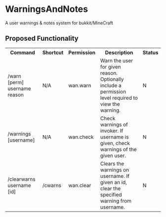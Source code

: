 WarningsAndNotes
================

A user warnings &amp; notes system for bukkit/MineCraft

<h2>Proposed Functionality</h2>
<table>
	<tr>
		<th>Command</th><th>Shortcut</th><th>Permission</th><th>Description</th><th>Status</th>
	</tr>
	<tr>
		<td>/warn [perm] username reason</td><td>N/A</td><td>wan.warn</td><td>Warn the user for given reason. Optionally include a permission level required to view the warning.</td><td>N</td>
	</tr>
	<tr>
		<td>/warnings [username]</td><td>N/A</td><td>wan.check</td><td>Check warnings of invoker. If username is given, check warnings of the given user.</td><td>N</td>
	</tr>
	<tr>
		<td>/clearwarns username [id]</td><td>/cwarns</td><td>wan.clear</td><td>Clears the warnings on username. If given an id, clear the specified warning from username.</td><td>N</td>
</table>

